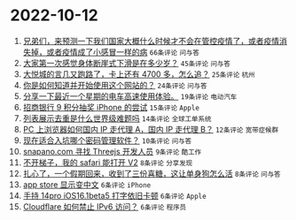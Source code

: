 # 2022-10-12

1. [兄弟们，来预测一下我们国家大概什么时候才不会在管控疫情了，或者疫情消失掉，或者疫情成了小感冒一样的病](https://www.v2ex.com/t/886244) `66条评论` `问与答`
1. [大家第一次感觉身体断崖式下滑是在多少岁？](https://www.v2ex.com/t/886246) `45条评论` `问与答`
1. [大悦城的言几又跑路了，卡上还有 4700 多，怎么追？](https://www.v2ex.com/t/886233) `25条评论` `杭州`
1. [你是如何知道并开始使用这个网站的？](https://www.v2ex.com/t/886237) `24条评论` `问与答`
1. [分享一下最近一个星期的电车高速使用体验。](https://www.v2ex.com/t/886284) `19条评论` `电动汽车`
1. [招商银行 9 积分抽奖 iPhone 的尝试](https://www.v2ex.com/t/886247) `15条评论` `Apple`
1. [列表展示去重是什么世界级难题吗](https://www.v2ex.com/t/886290) `14条评论` `全球工单系统`
1. [PC 上浏览器如何国内 IP 走代理 A，国内 IP 走代理 B？](https://www.v2ex.com/t/886234) `12条评论` `宽带症候群`
1. [现在适合入坑哪个密码管理软件？](https://www.v2ex.com/t/886306) `10条评论` `问与答`
1. [snapano.com 寻找 Threejs 开发人员](https://www.v2ex.com/t/886235) `9条评论` `酷工作`
1. [不开梯子，我的 safari 能打开 V2](https://www.v2ex.com/t/886312) `8条评论` `分享发现`
1. [扎心了，一个假期回来，收到了三份喜糖，这让单身狗怎么活](https://www.v2ex.com/t/886250) `8条评论` `问与答`
1. [app store 显示变中文](https://www.v2ex.com/t/886296) `6条评论` `iPhone`
1. [手持 14pro iOS16.1beta5 打字依旧卡顿](https://www.v2ex.com/t/886260) `6条评论` `Apple`
1. [Cloudflare 如何禁止 IPv6 访问？](https://www.v2ex.com/t/886252) `6条评论` `程序员`
